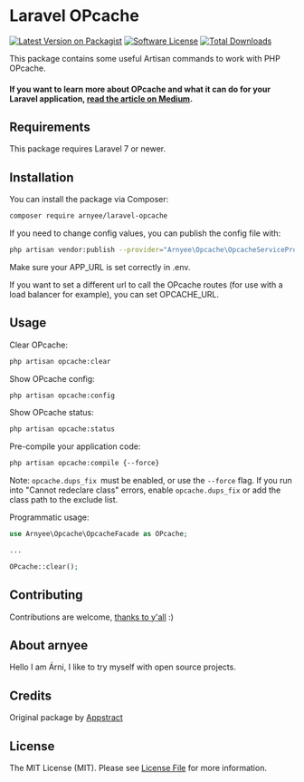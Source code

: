 # Laravel OPcache

[![Latest Version on Packagist](https://img.shields.io/packagist/v/arnyee/laravel-opcache.svg?style=flat-square)](https://packagist.org/packages/arnyee/laravel-opcache)
[![Software License](https://img.shields.io/badge/license-MIT-brightgreen.svg?style=flat-square)](LICENSE.md)
[![Total Downloads](https://img.shields.io/packagist/dt/arnyee/laravel-opcache.svg?style=flat-square)](https://packagist.org/packages/arnyee/laravel-opcache)

This package contains some useful Artisan commands to work with PHP OPcache.

#### If you want to learn more about OPcache and what it can do for your Laravel application, [read the article on Medium](https://medium.com/appstract/make-your-laravel-app-fly-with-php-opcache-9948db2a5f93#.bjrpj4h1c).

## Requirements
This package requires Laravel 7 or newer.

## Installation

You can install the package via Composer:

``` bash
composer require arnyee/laravel-opcache
```

If you need to change config values, you can publish the config file with:

```bash
php artisan vendor:publish --provider="Arnyee\Opcache\OpcacheServiceProvider" --tag="config"
```

Make sure your APP_URL is set correctly in .env.

If you want to set a different url to call the OPcache routes (for use with a load balancer for example),
you can set OPCACHE_URL.

## Usage

Clear OPcache:
``` bash
php artisan opcache:clear
```

Show OPcache config:
``` bash
php artisan opcache:config
```

Show OPcache status:
``` bash
php artisan opcache:status
```

Pre-compile your application code:
``` bash
php artisan opcache:compile {--force}
```
Note: `opcache.dups_fix `must be enabled, or use the `--force` flag.
If you run into "Cannot redeclare class" errors, enable `opcache.dups_fix` or add the class path to the exclude list.

Programmatic usage:

```php
use Arnyee\Opcache\OpcacheFacade as OPcache;

...

OPcache::clear();
```

## Contributing

Contributions are welcome, [thanks to y'all](https://github.com/arnyee/laravel-opcache/graphs/contributors) :)

## About arnyee

Hello I am Árni, I like to try myself with open source projects.

## Credits

Original package by [Appstract](https://github.com/appstract/laravel-opcache)

## License

The MIT License (MIT). Please see [License File](LICENSE.md) for more information.
